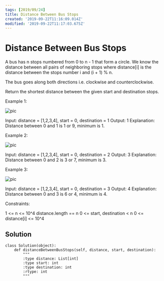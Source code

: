 ```yaml
---
tags: [2019/09/24]
title: Distance Between Bus Stops
created: '2019-09-22T11:16:09.014Z'
modified: '2019-09-22T11:17:03.675Z'
---
```


# Distance Between Bus Stops

A bus has n stops numbered from 0 to n - 1 that form a circle. We know the distance between all pairs of neighboring stops where distance[i] is the distance between the stops number i and (i + 1) % n.

The bus goes along both directions i.e. clockwise and counterclockwise.

Return the shortest distance between the given start and destination stops.

 

Example 1:

![pic](https://assets.leetcode.com/uploads/2019/09/03/untitled-diagram-1.jpg)

Input: distance = [1,2,3,4], start = 0, destination = 1
Output: 1
Explanation: Distance between 0 and 1 is 1 or 9, minimum is 1.
 

Example 2:

![pic](https://assets.leetcode.com/uploads/2019/09/03/untitled-diagram-1-1.jpg)

Input: distance = [1,2,3,4], start = 0, destination = 2
Output: 3
Explanation: Distance between 0 and 2 is 3 or 7, minimum is 3.
 

Example 3:

![pic](https://assets.leetcode.com/uploads/2019/09/03/untitled-diagram-1-2.jpg)

Input: distance = [1,2,3,4], start = 0, destination = 3
Output: 4
Explanation: Distance between 0 and 3 is 6 or 4, minimum is 4.
 

Constraints:

1 <= n <= 10^4
distance.length == n
0 <= start, destination < n
0 <= distance[i] <= 10^4

## Solution

```
class Solution(object):
    def distanceBetweenBusStops(self, distance, start, destination):
        """
        :type distance: List[int]
        :type start: int
        :type destination: int
        :rtype: int
        """
```
